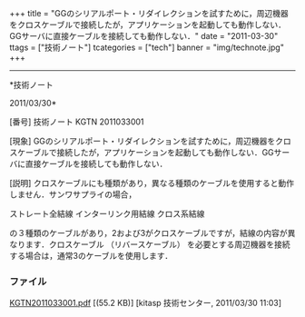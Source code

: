 ﻿+++
title = "GGのシリアルポート・リダイレクションを試すために，周辺機器をクロスケーブルで接続したが，アプリケーションを起動しても動作しない．GGサーバに直接ケーブルを接続しても動作しない．"
date = "2011-03-30"
ttags = ["技術ノート"]
tcategories = ["tech"]
banner = "img/technote.jpg"
+++

-----------------------------------------------------------------------------------------------------------------------------

*技術ノート

2011/03/30*


[番号]
技術ノート KGTN 2011033001

[現象]
GGのシリアルポート・リダイレクションを試すために，周辺機器をクロスケーブルで接続したが，アプリケーションを起動しても動作しない．GGサーバに直接ケーブルを接続しても動作しない．

[説明]
クロスケーブルにも種類があり，異なる種類のケーブルを使用すると動作しません．サンワサプライの場合，

ストレート全結線
インターリンク用結線
クロス系結線

の３種類のケーブルがあり，2および3がクロスケーブルですが，結線の内容が異なります．クロスケーブル
（リバースケーブル）
を必要とする周辺機器を接続する場合は，通常3のケーブルを使用します．


### ファイル

 
 


[KGTN2011033001.pdf](http://techreport.kitasp.net/attachments/download/527/KGTN2011033001.pdf)
 [(55.2 KB)] [kitasp 技術センター, 2011/03/30
11:03]


 


 

